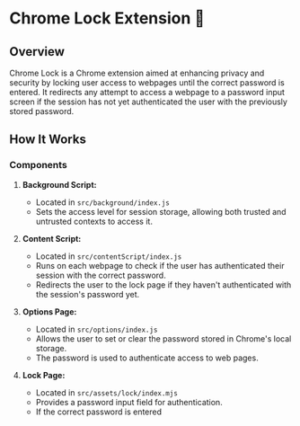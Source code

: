# Chrome Lock Extension 🔐

## Overview

Chrome Lock is a Chrome extension aimed at enhancing privacy and security by locking user access to webpages until the correct password is entered. It redirects any attempt to access a webpage to a password input screen if the session has not yet authenticated the user with the previously stored password. 

## How It Works

### Components

1. **Background Script:**
   - Located in `src/background/index.js`
   - Sets the access level for session storage, allowing both trusted and untrusted contexts to access it.
   
2. **Content Script:**
   - Located in `src/contentScript/index.js`
   - Runs on each webpage to check if the user has authenticated their session with the correct password.
   - Redirects the user to the lock page if they haven't authenticated with the session's password yet.
   
3. **Options Page:**
   - Located in `src/options/index.js`
   - Allows the user to set or clear the password stored in Chrome's local storage.
   - The password is used to authenticate access to web pages.
   
4. **Lock Page:**
   - Located in `src/assets/lock/index.mjs`
   - Provides a password input field for authentication.
   - If the correct password is entered
